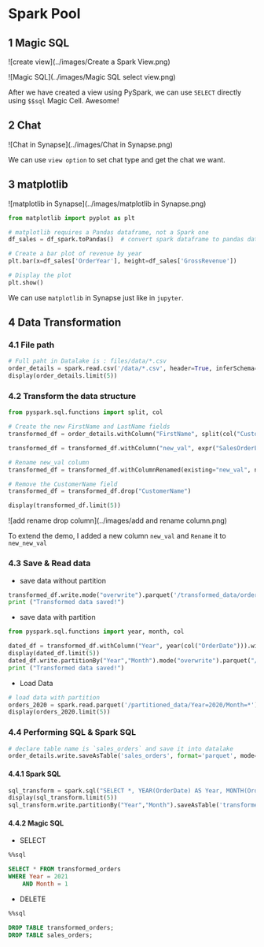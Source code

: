 # Spark Pool

## 1 Magic SQL

![create view](../images/Create a Spark View.png)

![Magic SQL](../images/Magic SQL select view.png)

After we have created a view using PySpark, we can use `SELECT` directly using `$$sql` Magic Cell. Awesome!



## 2 Chat

![Chat in Synapse](../images/Chat in Synapse.png)

We can use `view option` to set chat type and get the chat we want.



## 3 matplotlib

![matplotlib in Synapse](../images/matplotlib in Synapse.png)

```python
from matplotlib import pyplot as plt

# matplotlib requires a Pandas dataframe, not a Spark one
df_sales = df_spark.toPandas()  # convert spark dataframe to pandas dataframe

# Create a bar plot of revenue by year
plt.bar(x=df_sales['OrderYear'], height=df_sales['GrossRevenue'])

# Display the plot
plt.show()
```

We can use `matplotlib` in Synapse just like in `jupyter`.

## 4 Data Transformation

### 4.1 File path

```python
# Full paht in Datalake is : files/data/*.csv
order_details = spark.read.csv('/data/*.csv', header=True, inferSchema=True)
display(order_details.limit(5))
```



### 4.2 Transform the data structure

```python
from pyspark.sql.functions import split, col

# Create the new FirstName and LastName fields
transformed_df = order_details.withColumn("FirstName", split(col("CustomerName"), " ").getItem(0)).withColumn("LastName", split(col("CustomerName"), " ").getItem(1))

transformed_df = transformed_df.withColumn("new_val", expr("SalesOrderLineNumber * Quantity"))

# Rename new_val column
transformed_df = transformed_df.withColumnRenamed(existing="new_val", new="new_new_val")

# Remove the CustomerName field
transformed_df = transformed_df.drop("CustomerName")

display(transformed_df.limit(5))
```

![add rename drop column](../images/add and rename column.png)



To extend the demo, I added a new column `new_val` and `Rename` it to `new_new_val`



### 4.3 Save & Read data

- save data without partition

```python
transformed_df.write.mode("overwrite").parquet('/transformed_data/orders.parquet')
print ("Transformed data saved!")
```

- save data with partition

```python
from pyspark.sql.functions import year, month, col

dated_df = transformed_df.withColumn("Year", year(col("OrderDate"))).withColumn("Month", month(col("OrderDate")))
display(dated_df.limit(5))
dated_df.write.partitionBy("Year","Month").mode("overwrite").parquet("/partitioned_data")
print ("Transformed data saved!")
```

- Load Data

```python
# load data with partition
orders_2020 = spark.read.parquet('/partitioned_data/Year=2020/Month=*')
display(orders_2020.limit(5))
```



### 4.4 Performing SQL & Spark SQL

```python
# declare table name is `sales_orders` and save it into datalake
order_details.write.saveAsTable('sales_orders', format='parquet', mode='overwrite', path='/sales_orders_table')
```

#### 4.4.1 Spark SQL

```python
sql_transform = spark.sql("SELECT *, YEAR(OrderDate) AS Year, MONTH(OrderDate) AS Month FROM sales_orders")
display(sql_transform.limit(5))
sql_transform.write.partitionBy("Year","Month").saveAsTable('transformed_orders', format='parquet', mode='overwrite', path='/transformed_orders_table')
```

#### 4.4.2 Magic SQL

- SELECT

```sql
%%sql

SELECT * FROM transformed_orders
WHERE Year = 2021
    AND Month = 1
```

- DELETE

```sql
%%sql

DROP TABLE transformed_orders;
DROP TABLE sales_orders;
```

